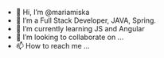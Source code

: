 - 👋 Hi, I’m @mariamiska
- 👀 I’m a Full Stack Developer, JAVA, Spring.
- 🌱 I’m currently learning JS and Angular
- 💞️ I’m looking to collaborate on ...
- 📫 How to reach me ...

<!---
mariamiska/mariamiska is a ✨ special ✨ repository because its `README.md` (this file) appears on your GitHub profile.
You can click the Preview link to take a look at your changes.
--->

